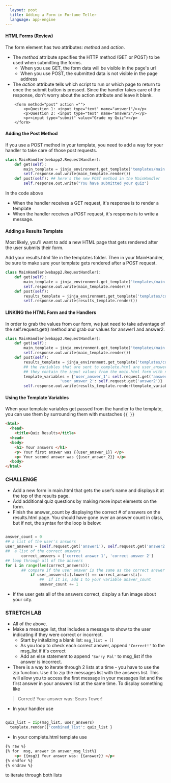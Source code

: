 ```yaml
---
  layout: post
  title: Adding a Form in Fortune Teller
  language: app-engine
---
```

####  HTML Forms (Review)

The form element has two attributes: _method_ and _action_.
* The _method_ attribute specifies the HTTP method (GET or POST) to be used when submitting the forms.
  * When you use GET, the form data will be visible in the page's url
  * When you use POST, the submitted data is not visible in the page address
* The _action_ attribute tells which script to run or which page to return to once the submit button is pressed. Since the handler takes care of the response, don't worry about the action attribute and leave it blank.

```
	<form method="post" action ="">
		<p>Question 1: <input type="text" name="answer1"/></p>
		<p>Question 2: <input type="text" name="answer2"/></p>
		<p><input type="submit" value="Grade my Quiz"></p>
	</form>
```


#### Adding the  Post Method
If you use a POST method in your template, you need to add a way for your handler to take care of those post requests.


```python
class MainHandler(webapp2.RequestHandler):
    def get(self):
    	main_template = jinja_environment.get_template('templates/main.html')
    	self.response.out.write(main_template.render())
    def post(self): ## here's the new POST method in the MainHandler
    	self.response.out.write("You have submitted your quiz")
```
In the code above
* When the handler receives a GET request, it's response is to render a template
* When the handler receives a POST request, it's response is to write a message.

####  Adding a Results Template
Most likely, you'll want to add a new HTML page that gets rendered after the user submits their form.

Add your results.html file in the templates folder. Then in your MainHandler, be sure to make sure your template gets rendered after a POST request.

```python
class MainHandler(webapp2.RequestHandler):
    def get(self):
    	main_template = jinja_environment.get_template('templates/main.html')
    	self.response.out.write(main_template.render())
    def post(self):
    	results_template = jinja_environment.get_template('templates/complete.html')
    	self.response.out.write(results_template.render())
```

#### LINKING the HTML Form and the Handlers
In order to grab the values from our form, we just need to take advantage of the self.request.get() method and grab our values for answer1 and answer2.


```python
class MainHandler(webapp2.RequestHandler):
    def get(self):
    	main_template = jinja_environment.get_template('templates/main.html')
    	self.response.out.write(main_template.render())
    def post(self):
    	results_template = jinja_environment.get_template('templates/complete.html')
    	## the variables that are sent to complete.html are user_answer_1 and user_answer_2
    	## they contain the input values from the main.html form with names answer1 and answer2
    	template_variables = {'user_answer_1': self.request.get('answer1'),
    			  		'user_answer_2': self.request.get('answer2')}
    	self.response.out.write(results_template.render(template_variables))
```

#### Using the Template Variables
When your template variables get passed from the handler to the template, you can use them by surrounding them with mustaches `{{ }}`
```html
<html>
  <head>
    <title>Quiz Results</title>
  <head>
  <body>
    <h1> Your answers </h1>
    <p> Your first answer was {{user_answer_1}} </p>
    <p> Your second answer was {{user_answer_2}} </p>
  <body>
</html>
```


### CHALLENGE

* Add a new form in main.html that gets the user’s name and displays it at the top of the results page.
* Add additional quiz questions by making more input elements on  the form.
* Finish the answer_count by displaying the correct #  of answers on the results.html page. You should have gone over an answer count in class, but if not, the syntax for the loop is below:

 ```python

answer_count = 0
## a list of the user's answers
user_answers = [self.request.get('answer1'), self.request.get('answer2')]
##  a list of the correct answers
    	correct_answers = ['correct answer 1', 'correct answer 2']
## loop through all of the answers
for i in range(len(correct_answers)):
		## compare if the user answer is the same as the correct answer
	    	if user_answers[i].lower() == correct_answers[i]:
	    		##  if it is, add 1 to your variable answer_count
	    		answer_count += 1
```
* If the user gets all of the answers correct, display a fun image about your city.

### STRETCH LAB
* All of the above.
* Make a message list, that includes a message to show to the user indicating if they were correct or incorrect.
	* Start by initalizing a blank list: `msg_list = []`
	* As you loop to check each correct answer,  append `'Correct!'` to the msg_list if it's correct
	* Add an else statement to append  `'Sorry Pal'` to msg_list if the answer is incorrect.
* There is a way to iterate through 2 lists at a time - you have to use the zip function. Use it to zip the messages list with the answers list. This will allow you to access the first message in your messages list and the first answer in your answers list at the same time. To display something like

> Correct! Your answer was: Sears Tower!

  * In your handler use
```python

quiz_list = zip(msg_list, user_answers)
  template.render({'combined_list': quiz_list }
  ```
  * In your complete.html template use
```html
{% raw %}
{% for  msg, answer in answer_msg_list%}
	<p> {{msg}} Your answer was: {{answer}} </p>
{% endfor %}
{% endraw %}
```
  to iterate through both lists
